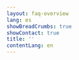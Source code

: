 ```yaml
---
layout: faq-overview
lang: es
showBreadCrumbs: true
showContact: true
title: ''
contentLang: en
---
```


